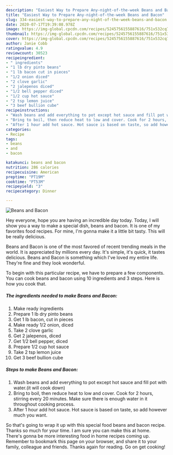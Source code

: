 ```yaml
---
description: "Easiest Way to Prepare Any-night-of-the-week Beans and Bacon"
title: "Easiest Way to Prepare Any-night-of-the-week Beans and Bacon"
slug: 334-easiest-way-to-prepare-any-night-of-the-week-beans-and-bacon
date: 2020-07-17T19:39:08.978Z
image: https://img-global.cpcdn.com/recipes/5245756155887616/751x532cq70/beans-and-bacon-recipe-main-photo.jpg
thumbnail: https://img-global.cpcdn.com/recipes/5245756155887616/751x532cq70/beans-and-bacon-recipe-main-photo.jpg
cover: https://img-global.cpcdn.com/recipes/5245756155887616/751x532cq70/beans-and-bacon-recipe-main-photo.jpg
author: Janie Cobb
ratingvalue: 4.9
reviewcount: 30523
recipeingredient:
- " ingredients"
- "1 lb dry pinto beans"
- "1 lb bacon cut in pieces"
- "1/2 onion diced"
- "2 clove garlic"
- "2 jalepenos diced"
- "1/2 bell pepper diced"
- "1/2 cup hot sauce"
- "2 tsp lemon juice"
- "3 beef bullion cube"
recipeinstructions:
- "Wash beans and add everything to pot except hot sauce and fill pot with water.(it will cook down)"
- "Bring to boil, then reduce heat to low and cover. Cook for 2 hours, stirring every 20 minutes. Make sure there is enough water in it throughout cooking process."
- "After 1 hour add hot sauce. Hot sauce is based on taste, so add however much you want."
categories:
- Recipe
tags:
- beans
- and
- bacon

katakunci: beans and bacon 
nutrition: 286 calories
recipecuisine: American
preptime: "PT19M"
cooktime: "PT53M"
recipeyield: "3"
recipecategory: Dinner

---
```



![Beans and Bacon](https://img-global.cpcdn.com/recipes/5245756155887616/751x532cq70/beans-and-bacon-recipe-main-photo.jpg)

Hey everyone, hope you are having an incredible day today. Today, I will show you a way to make a special dish, beans and bacon. It is one of my favorites food recipes. For mine, I'm gonna make it a little bit tasty. This will be really delicious.



Beans and Bacon is one of the most favored of recent trending meals in the world. It is appreciated by millions every day. It's simple, it's quick, it tastes delicious. Beans and Bacon is something which I've loved my entire life. They're fine and they look wonderful.


To begin with this particular recipe, we have to prepare a few components. You can cook beans and bacon using 10 ingredients and 3 steps. Here is how you cook that.

<!--inarticleads1-->

##### The ingredients needed to make Beans and Bacon:

1. Make ready  ingredients
1. Prepare 1 lb dry pinto beans
1. Get 1 lb bacon, cut in pieces
1. Make ready 1/2 onion, diced
1. Take 2 clove garlic
1. Get 2 jalepenos, diced
1. Get 1/2 bell pepper, diced
1. Prepare 1/2 cup hot sauce
1. Take 2 tsp lemon juice
1. Get 3 beef bullion cube




<!--inarticleads2-->

##### Steps to make Beans and Bacon:

1. Wash beans and add everything to pot except hot sauce and fill pot with water.(it will cook down)
1. Bring to boil, then reduce heat to low and cover. Cook for 2 hours, stirring every 20 minutes. Make sure there is enough water in it throughout cooking process.
1. After 1 hour add hot sauce. Hot sauce is based on taste, so add however much you want.




So that's going to wrap it up with this special food beans and bacon recipe. Thanks so much for your time. I am sure you can make this at home. There's gonna be more interesting food in home recipes coming up. Remember to bookmark this page on your browser, and share it to your family, colleague and friends. Thanks again for reading. Go on get cooking!
